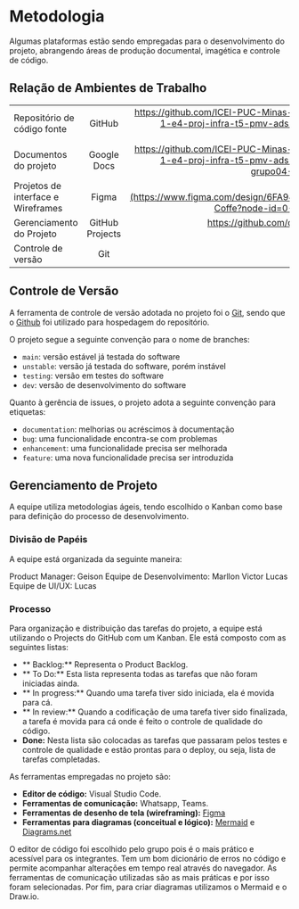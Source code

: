 
# Metodologia

Algumas plataformas estão sendo empregadas para o desenvolvimento do projeto, abrangendo áreas de produção documental, imagética e controle de código.

## Relação de Ambientes de Trabalho

|  |  |  |
| :---         |     :---:      |          ---: |
| Repositório de código fonte  |  GitHub| https://github.com/ICEI-PUC-Minas-PMV-ADS/pmv-ads-2024-1-e4-proj-infra-t5-pmv-ads-2024-1-e4-proj-infra-t5-grupo04-Dolce-Coffe |
| Documentos do projeto   | Google Docs     | https://github.com/ICEI-PUC-Minas-PMV-ADS/pmv-ads-2024-1-e4-proj-infra-t5-pmv-ads-2024-1-e4-proj-infra-t5-grupo04-Dolce-Coffe/tree/main/docs |
|    Projetos de interface e Wireframes       |  Figma     | [https://www.figma.com/](https://www.figma.com/design/6FA94FonqutrCwsJojZE9x/Dolce-Coffe?node-id=0-1&t=3pdf1sUqfBaYqvgO-0) |
|    Gerenciamento do Projeto | GitHub Projects      |  https://github.com/orgs/ICEI-PUC-Minas-PMV-ADS/projects/787/views/6 |   
|     Controle de versão |    Git      | https://git-scm.com/  |   




## Controle de Versão

A ferramenta de controle de versão adotada no projeto foi o
[Git](https://git-scm.com/), sendo que o [Github](https://github.com)
foi utilizado para hospedagem do repositório.

O projeto segue a seguinte convenção para o nome de branches:

- `main`: versão estável já testada do software
- `unstable`: versão já testada do software, porém instável
- `testing`: versão em testes do software
- `dev`: versão de desenvolvimento do software

Quanto à gerência de issues, o projeto adota a seguinte convenção para
etiquetas:

- `documentation`: melhorias ou acréscimos à documentação
- `bug`: uma funcionalidade encontra-se com problemas
- `enhancement`: uma funcionalidade precisa ser melhorada
- `feature`: uma nova funcionalidade precisa ser introduzida

## Gerenciamento de Projeto
A equipe utiliza metodologias ágeis, tendo escolhido o Kanban como base para definição do processo de desenvolvimento.

### Divisão de Papéis

A equipe está organizada da seguinte maneira:

Product Manager: Geison 
Equipe de Desenvolvimento:
Marllon
Victor 
Lucas
Equipe de UI/UX:
Lucas

### Processo

Para organização e distribuição das tarefas do projeto, a equipe está utilizando o Projects do GitHub com um Kanban. Ele está composto com as seguintes listas:

- ** Backlog:** Representa o Product Backlog. 
- ** To Do:** Esta lista representa todas as tarefas que não foram iniciadas ainda.
- ** In progress:** Quando uma tarefa tiver sido iniciada, ela é movida para cá.
- ** In review:** Quando a codificação de uma tarefa tiver sido finalizada, a tarefa é movida para cá onde é feito o controle de qualidade do código.
- **Done:** Nesta lista são colocadas as tarefas que passaram pelos testes e controle de qualidade e estão prontas para o deploy, ou seja, lista de tarefas completadas.

As ferramentas empregadas no projeto são:

- **Editor de código:** Visual Studio Code.
- **Ferramentas de comunicação:** Whatsapp, Teams.
- **Ferramentas de desenho de tela (wireframing):** [Figma](https://www.figma.com/)
- **Ferramentas para diagramas (conceitual e lógico):** [Mermaid](https://mermaid.js.org/) e [Diagrams.net](https://app.diagrams.net/)

O editor de código foi escolhido pelo grupo pois é o mais prático e acessível para os integrantes. Tem um bom dicionário de erros no código e permite acompanhar alterações em tempo real através do navegador. As ferramentas de comunicação utilizadas são as mais práticas e por isso foram selecionadas. Por fim, para criar diagramas utilizamos o Mermaid e o Draw.io.

